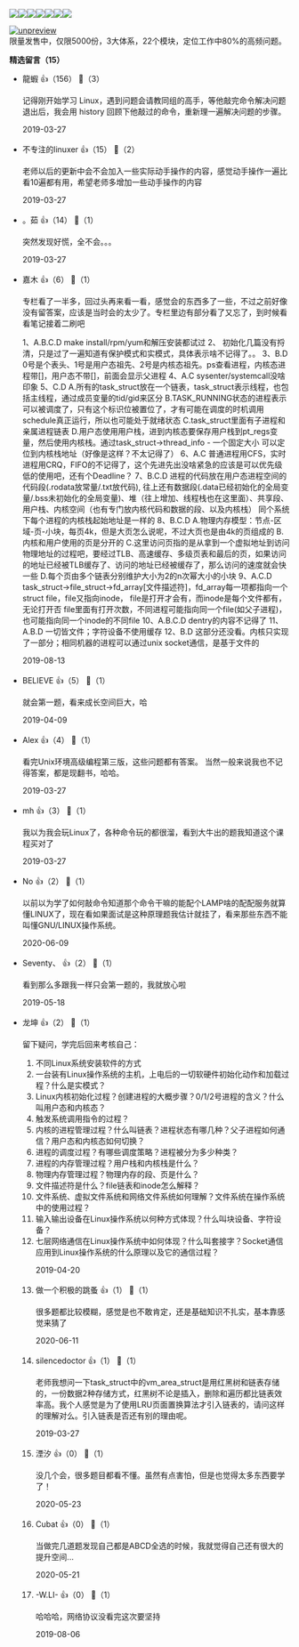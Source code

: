 ![](https://static001.geekbang.org/resource/image/1d/30/1d29bf1eb0f943a91fd233105f06c830.jpg?wh=1242%2A978)![](https://static001.geekbang.org/resource/image/be/0e/bec42567b46fe69e4e4d4e427f625c0e.jpg?wh=1242%2A1780)![](https://static001.geekbang.org/resource/image/5a/fd/5a48f52da754b201ff4ca1ab831875fd.jpg?wh=1242%2A2372)![](https://static001.geekbang.org/resource/image/96/e2/96c2368e46d049dd60f85b82c7cbb1e2.jpg?wh=1242%2A3932)![](https://static001.geekbang.org/resource/image/4f/52/4fc17ea8b6877c8a3fe7cbb906575e52.jpg?wh=1242%2A3112)![](https://static001.geekbang.org/resource/image/5f/f5/5f5d850a0eb1998da4005a378078a7f5.jpg?wh=1242%2A3528)![](https://static001.geekbang.org/resource/image/7f/99/7f42798b9aa414fe10bd240963854e99.jpg?wh=1242%2A2542)

[![unpreview](https://static001.geekbang.org/resource/image/00/f2/00f868b7654dcb50ae2c91fd7688d2f2.jpg?wh=1242%2A526)](time://mall?url=https%3A%2F%2Fj.youzan.com%2FG69gDi)  
限量发售中，仅限5000份，3大体系，22个模块，定位工作中80%的高频问题。
<div><strong>精选留言（15）</strong></div><ul>
<li><span>龍蝦</span> 👍（156） 💬（3）<p>记得刚开始学习 Linux，遇到问题会请教同组的高手，等他敲完命令解决问题退出后，我会用 history 回顾下他敲过的命令，重新理一遍解决问题的步骤。</p>2019-03-27</li><br/><li><span>不专注的linuxer</span> 👍（15） 💬（2）<p>老师以后的更新中会不会加入一些实际动手操作的内容，感觉动手操作一遍比看10遍都有用，希望老师多增加一些动手操作的内容</p>2019-03-27</li><br/><li><span>。茹</span> 👍（14） 💬（1）<p>突然发现好慌，全不会。。。</p>2019-03-27</li><br/><li><span>嘉木</span> 👍（6） 💬（1）<p>专栏看了一半多，回过头再来看一看，感觉会的东西多了一些，不过之前好像没有留答案，应该是当时会的太少了。专栏里边有部分看了又忘了，到时候看看笔记接着二刷吧

1、A.B.C.D	make install&#47;rpm&#47;yum和解压安装都试过
2、			初始化几篇没有捋清，只是过了一遍知道有保护模式和实模式，具体表示啥不记得了。。
3、B.D		0号是个表头、1号是用户态祖先、2号是内核态祖先。ps查看进程，内核态进程带[]，用户态不带[]，前面会显示父进程
4、A.C		sysenter&#47;systemcall没啥印象
5、C.D		A.所有的task_struct放在一个链表，task_struct表示线程，也包括主线程，通过成员变量的tid&#47;gid来区分
			B.TASK_RUNNING状态的进程表示可以被调度了，只有这个标识位被置位了，才有可能在调度的时机调用schedule真正运行，所以也可能处于就绪状态
			C.task_struct里面有子进程和亲属进程链表
			D.用户态使用用户栈，进到内核态要保存用户栈到pt_regs变量，然后使用内核栈。通过task_struct-&gt;thread_info - 一个固定大小 可以定位到内核栈地址（好像是这样？不太记得了）
6、A.C		普通进程用CFS，实时进程用CRQ，FIFO的不记得了，这个先进先出没啥紧急的应该是可以优先级低的使用吧，还有个Deadline？
7、B.C.D	        进程的代码放在用户态进程空间的代码段(.rodata放常量&#47;.txt放代码),
			往上还有数据段(.data已经初始化的全局变量&#47;.bss未初始化的全局变量)、堆（往上增加、线程栈也在这里面）、共享段、用户栈、内核空间（也有专门放内核代码和数据的段、以及内核栈）
			同个系统下每个进程的内核栈起始地址是一样的
8、B.C.D	        A.物理内存模型：节点-区域-页-小块，每页4k，但是大页怎么说呢，不过大页也是由4k的页组成的
			B.内核和用户使用的页是分开的
			C.这里访问页指的是从拿到一个虚拟地址到访问物理地址的过程吧，要经过TLB、高速缓存、多级页表和最后的页，如果访问的地址已经被TLB缓存了、访问的地址已经被缓存了，那么访问的速度就会快一些
			D.每个页由多个链表分别维护大小为2的n次幂大小的小块
9、A.C.D	        task_struct-&gt;file_struct-&gt;fd_array[文件描述符]，fd_array每一项都指向一个struct file，file又指向inode，
			file是打开才会有，而inode是每个文件都有，无论打开否
                        file里面有打开次数，不同进程可能指向同一个file(如父子进程)，也可能指向同一个inode的不同file
10、A.B.C.D     dentry的内容不记得了
11、A.B.D	一切皆文件；字符设备不使用缓存
12、B.D		这部分还没看。内核只实现了一部分；相同机器的进程可以通过unix socket通信，是基于文件的</p>2019-08-13</li><br/><li><span>BELIEVE</span> 👍（5） 💬（1）<p>就会第一题，看来成长空间巨大，哈</p>2019-04-09</li><br/><li><span>Alex</span> 👍（4） 💬（1）<p>看完Unix环境高级编程第三版，这些问题都有答案。
当然一般来说我也不记得答案，都是现翻书，哈哈。</p>2019-03-27</li><br/><li><span>mh</span> 👍（3） 💬（1）<p>我以为我会玩Linux了，各种命令玩的都很溜，看到大牛出的题我知道这个课程买对了</p>2019-03-27</li><br/><li><span>No</span> 👍（2） 💬（1）<p>以前以为学了如何敲命令知道那个命令干嘛的能配个LAMP啥的配配服务就算懂LINUX了，现在看如果面试是这种原理题我估计就挂了，看来那些东西不能叫懂GNU&#47;LINUX操作系统。</p>2020-06-09</li><br/><li><span>Seventy、</span> 👍（2） 💬（1）<p>看到那么多跟我一样只会第一题的，我就放心啦</p>2019-05-18</li><br/><li><span>龙坤</span> 👍（2） 💬（1）<p>留下疑问，学完后回来考核自己：
1. 不同Linux系统安装软件的方式
2. 一台装有Linux操作系统的主机，上电后的一切软硬件初始化动作和加载过程？什么是实模式？
3. Linux内核初始化过程？创建进程的大概步骤？0&#47;1&#47;2号进程的含义？什么叫用户态和内核态？
4. 触发系统调用指令的过程？
5. 内核的进程管理过程？什么叫链表？进程状态有哪几种？父子进程如何通信？用户态和内核态如何切换？
6. 进程的调度过程？有哪些调度策略？进程被分为多少种类？
7. 进程的内存管理过程？用户栈和内核栈是什么？
8. 物理内存管理过程？物理内存的段、页是什么？
9. 文件描述符是什么？file链表和inode怎么解释？
10. 文件系统、虚拟文件系统和网络文件系统如何理解？文件系统在操作系统中的使用过程？
11. 输入输出设备在Linux操作系统以何种方式体现？什么叫块设备、字符设备？
12. 七层网络通信在Linux操作系统中如何体现？什么叫套接字？Socket通信应用到Linux操作系统的什么原理以及它的通信过程？</p>2019-04-20</li><br/><li><span>做一个积极的跳蚤</span> 👍（1） 💬（1）<p>很多题都比较模糊，感觉是也不敢肯定，还是基础知识不扎实，基本靠感觉来猜了</p>2020-06-11</li><br/><li><span>silencedoctor</span> 👍（1） 💬（1）<p>老师我想问一下task_struct中的vm_area_struct是用红黑树和链表存储的，一份数据2种存储方式，红黑树不论是插入，删除和遍历都比链表效率高。我个人感觉是为了使用LRU页面置换算法才引入链表的，请问这样的理解对么。引入链表是否还有别的理由呢。</p>2019-03-27</li><br/><li><span>湮汐</span> 👍（0） 💬（1）<p>没几个会，很多题目都看不懂。虽然有点害怕，但是也觉得太多东西要学了！</p>2020-05-23</li><br/><li><span>Cubat</span> 👍（0） 💬（1）<p>当做完几道题发现自己都是ABCD全选的时候，我就觉得自己还有很大的提升空间...</p>2020-05-21</li><br/><li><span>-W.LI-</span> 👍（0） 💬（1）<p>哈哈哈，网络协议没看完这次要坚持</p>2019-08-06</li><br/>
</ul>